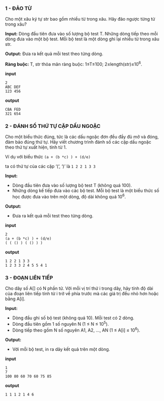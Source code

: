 ### 1 - ĐẢO TỪ

Cho một xâu ký tự str bao gồm nhiều từ trong xâu. Hãy đảo ngược từng từ trong xâu?

**Input:** 
Dòng đầu tiên đưa vào số lượng bộ test T. Những dòng tiếp theo mỗi dòng đưa vào một bộ test. Mỗi bộ test là một dòng ghi lại nhiều từ trong xâu str.

**Output:** 
Đưa ra kết quả mỗi test theo từng dòng.

**Ràng buộc:** T, str thỏa mãn ràng buộc: 1≤T≤100; 2≤length(str)≤10<sup>6</sup>.

**input**
```
2
ABC DEF
123 456
```

**output**
```
CBA FED
321 654
```

### 2 - ĐÁNH SỐ THỨ TỰ CẶP DẤU NGOẶC

Cho một biểu thức đúng, tức là các dấu ngoặc đơn đều đầy đủ mở và đóng, đảm bảo đúng thứ tự. Hãy viết chương trình đánh số các cặp dấu ngoặc theo thứ tự xuất hiện, tính từ 1.

Ví dụ với biểu thức `(a + (b *c) ) + (d/e)`

ta có thứ tự của các cặp ‘(‘, ‘)’ là `1 2 2 1 3 3`

**Input:** 
- Dòng đầu tiên đưa vào số lượng bộ test T (không quá 100).
- Những dòng kế tiếp đưa vào các bộ test. Mỗi bộ test là một biểu thức số học được đưa vào trên một dòng, độ dài không quá 10<sup>6</sup>.

**Output:** 
- Đưa ra kết quả mỗi test theo từng dòng.

**input**
```
2
(a + (b *c) ) + (d/e)
( ( () ) ( () ) )
```

**output**
```
1 2 2 1 3 3
1 2 3 3 2 4 5 5 4 1
```

### 3 - ĐOẠN LIÊN TIẾP

Cho dãy số A[] có N phần tử. Với mỗi vị trí thứ i trong dãy, hãy tính độ dài của đoạn liên tiếp tính từ i trở về phía trước mà các giá trị đều nhỏ hơn hoặc bằng A[i].

**Input:** 
- Dòng đầu ghi số bộ test (không quá 10). Mỗi test có 2 dòng.
- Dòng đầu tiên gồm 1 số nguyên N (1 ≤ N ≤ 10<sup>5</sup>).
- Dòng tiếp theo gồm N số nguyên A1, A2, …, AN (1 ≤ A[i] ≤ 10<sup>6</sup>).

**Output:** 
- Với mỗi bộ test, in ra dãy kết quả trên một dòng.

**input**
```
1
7
100 80 60 70 60 75 85
```

**output**
```
1 1 1 2 1 4 6
```